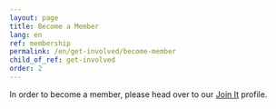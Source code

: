 ```yaml
---
layout: page
title: Become a Member
lang: en
ref: membership
permalink: /en/get-involved/become-member
child_of_ref: get-involved
order: 2
---
```


In order to become a member, please head over to our <a href="https://www.joinit.org/o/eutopian" target="_blank">Join It</a> profile.
